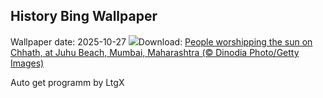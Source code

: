 ## History Bing Wallpaper
Wallpaper date: 2025-10-27
![](https://www.bing.com/th?id=OHR.ChhathPuja_EN-IN6737950149_UHD.jpg&w=1000)Download: [People worshipping the sun on Chhath, at Juhu Beach, Mumbai, Maharashtra (© Dinodia Photo/Getty Images)](https://www.bing.com/th?id=OHR.ChhathPuja_EN-IN6737950149_UHD.jpg)

Auto get programm by LtgX
